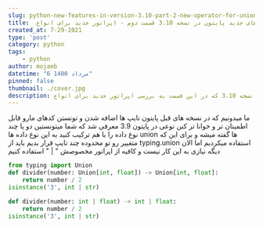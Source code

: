 ```yaml
---
slug: python-new-features-in-version-3.10-part-2-new-operator-for-union-type
title:  قابلیت های جدید پایتون در نسخه 3.10 قسمت دوم - اپراتور جدید برای انواع union
created_at: 7-29-2021
type: 'post'
category: python
tags: 
    - python
author: mojaeb
datetime: "6 مرداد 1400"
pinned: false
thumbnail: ./cover.jpg
description: بررسی ویژگی های جدید پایتون در نسخه 3.10 که در این قسمت به بررسی اپراتور جدید برای انواع union ها میپردازیم
---
```




ما میدونیم که در نسخه های قبل پایتون تایپ ها اضافه شدن و تونستن کدهای مارو قابل اطمینان تر و خوانا تر کنن
 نوعی در پایتون 3.9 معرفی شد که شما میتونستین دو یا چند نوع داده را با هم ترکیب کنید به این نوع داده ها union ها گفته میشه و برای این که متغییر رو تو محدوده چند تایپ قرار بدیم باید از typing.union استفاده میکردیم اما الان دیگه نیازی به این کار نیست و کافیه از اپراتور مخصوصش " | " استفاده کنیم


```python
from typing import Union
def divider(number: Union[int, float]) -> Union[int, float]:
    return number / 2
isinstance('3', int | str)

```


```python
def divider(number: int | float) -> int | float:
    return number / 2
isinstance('3', int | str)

```

